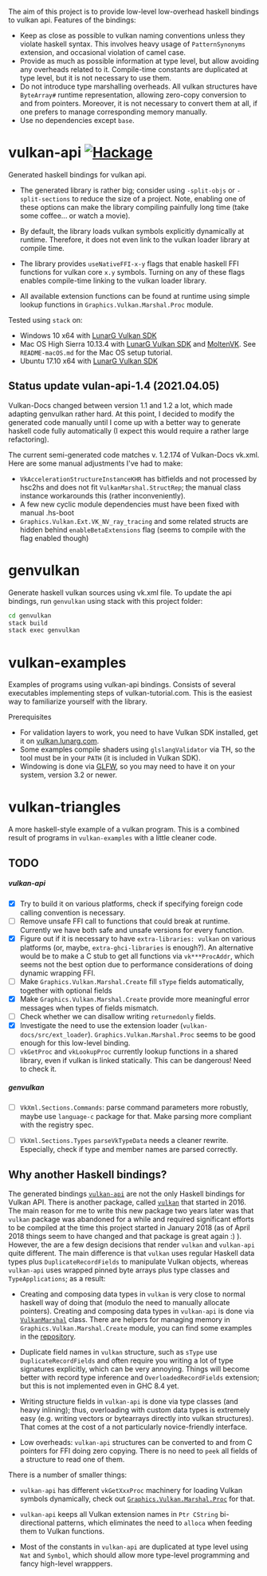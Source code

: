 The aim of this project is to provide low-level low-overhead haskell bindings to vulkan api.
Features of the bindings:

  * Keep as close as possible to vulkan naming conventions unless they violate
    haskell syntax. This involves heavy usage of `PatternSynonyms` extension,
    and occasional violation of camel case.
  * Provide as much as possible information at type level, but allow avoiding
    any overheads related to it.
    Compile-time constants are duplicated at type level, but it is not necessary
    to use them.
  * Do not introduce type marshalling overheads.
    All vulkan structures have `ByteArray#` runtime representation,
    allowing zero-copy conversion to and from pointers.
    Moreover, it is not necessary to convert them at all, if one prefers to
    manage corresponding memory manually.
  * Use no dependencies except `base`.

# vulkan-api [![Hackage](https://img.shields.io/hackage/v/vulkan-api.svg)](https://hackage.haskell.org/package/vulkan-api)

Generated haskell bindings for vulkan api.


  * The generated library is rather big; consider using `-split-objs` or `-split-sections`
    to reduce the size of a project.
    Note, enabling one of these options can make the library compiling painfully
    long time (take some coffee... or watch a movie).

  * By default, the library loads vulkan symbols explicitly dynamically at runtime.
    Therefore, it does not even link to the vulkan loader library at compile time.

  * The library provides `useNativeFFI-x-y` flags that enable haskell FFI functions
    for vulkan core `x.y` symbols.
    Turning on any of these flags enables compile-time linking to the vulkan loader library.

  * All available extension functions can be found at runtime using simple lookup
    functions in `Graphics.Vulkan.Marshal.Proc` module.


Tested using `stack` on:

  * Windows 10 x64 with [LunarG Vulkan SDK](https://vulkan.lunarg.com/sdk/home#windows)
  * Mac OS High Sierra 10.13.4 with
     [LunarG Vulkan SDK](https://vulkan.lunarg.com/sdk/home#mac)
     and
     [MoltenVK](https://github.com/KhronosGroup/MoltenVK).
    See `README-macOS.md` for the Mac OS setup tutorial.
  * Ubuntu 17.10 x64 with [LunarG Vulkan SDK](https://vulkan.lunarg.com/sdk/home#linux)

## Status update vulan-api-1.4 (2021.04.05)

Vulkan-Docs changed between version 1.1 and 1.2 a lot, which made adapting genvulkan
rather hard.
At this point, I decided to modify the generated code manually until I come up with a better way
to generate haskell code fully automatically (I expect this would require a rather large refactoring).

The current semi-generated code matches v. 1.2.174 of Vulkan-Docs vk.xml.
Here are some manual adjustments I've had to make:

  - `VkAccelerationStructureInstanceKHR` has bitfields and not processed by hsc2hs and does not fit `VulkanMarshal.StructRep`;
    the manual class instance workarounds this (rather inconveniently).
  - A few new cyclic module dependencies must have been fixed with manual .hs-boot
  - `Graphics.Vulkan.Ext.VK_NV_ray_tracing` and some related structs are hidden behind `enableBetaExtensions` flag
    (seems to compile with the flag enabled though)

# genvulkan

Generate haskell vulkan sources using vk.xml file.
To update the api bindings, run `genvulkan` using stack with this project folder:
```bash
cd genvulkan
stack build
stack exec genvulkan
```

# vulkan-examples

Examples of programs using vulkan-api bindings.
Consists of several executables implementing steps of vulkan-tutorial.com.
This is the easiest way to familiarize yourself with the library.

Prerequisites
  * For validation layers to work, you need to have Vulkan SDK installed,
    get it on [vulkan.lunarg.com](https://vulkan.lunarg.com/).
  * Some examples compile shaders using `glslangValidator` via TH, so the tool must be in your `PATH`
    (it is included in Vulkan SDK).
  * Windowing is done via [GLFW](http://www.glfw.org/), so you may need to have it on your system,
    version 3.2 or newer.


# vulkan-triangles

A more haskell-style example of a vulkan program.
This is a combined result of programs in `vulkan-examples` with a little cleaner code.



## TODO

##### vulkan-api

 * [x] Try to build it on various platforms, check if specifying foreign code calling
       convention is necessary.
 * [ ] Remove unsafe FFI call to functions that could break at runtime.
       Currently we have both safe and unsafe versions for every function.
 * [x] Figure out if it is necessary to have `extra-libraries: vulkan` on various platforms
       (or, maybe, `extra-ghci-libraries` is enough?).
       An alternative would be to make a C stub to get all functions via `vk***ProcAddr`,
       which seems not the best option due to performance considerations of doing
       dynamic wrapping FFI.
 * [ ] Make `Graphics.Vulkan.Marshal.Create` fill `sType` fields automatically,
       together with optional fields
 * [x] Make `Graphics.Vulkan.Marshal.Create` provide more meaningful error
       messages when types of fields mismatch.
 * [ ] Check whether we can disallow writing `returnedonly` fields.
 * [x] Investigate the need to use the extension loader (`vulkan-docs/src/ext_loader`).
       `Graphics.Vulkan.Marshal.Proc` seems to be good enough for this low-level binding.
 * [ ] `vkGetProc` and `vkLookupProc` currently lookup functions in a shared library,
       even if vulkan is linked statically. This can be dangerous! Need to check it.

##### genvulkan

 * [ ] `VkXml.Sections.Commands`: parse command parameters more robustly,
       maybe use `language-c` package for that.
       Make parsing more compliant with the registry spec.
 * [ ] `VkXml.Sections.Types` `parseVkTypeData` needs a cleaner rewrite.
      Especially, check if type and member names are parsed correctly.


## Why another Haskell bindings?

The generated bindings [`vulkan-api`](https://hackage.haskell.org/package/vulkan-api)
are not the only Haskell bindings for Vulkan API.
There is another package, called [`vulkan`](https://hackage.haskell.org/package/vulkan)
that started in 2016.
The main reason for me to write this new package two years later was that `vulkan`
package was abandoned for a while and required significant efforts to be compiled
at the time this project started in January 2018
(as of April 2018 things seem to have changed and that package is great again :) ).
However, the are a few design decisions that render `vulkan` and `vulkan-api` quite different.
The main difference is that `vulkan` uses regular Haskell data types plus `DuplicateRecordFields` to manipulate Vulkan objects,
whereas `vulkan-api` uses wrapped pinned byte arrays plus type classes and `TypeApplications`;
as a result:

  * Creating and composing data types in `vulkan` is very close to normal haskell way
    of doing that (modulo the need to manually allocate pointers).
    Creating and composing data types in `vulkan-api` is done via
    [`VulkanMarshal`](https://github.com/achirkin/vulkan/blob/master/vulkan-api/src/Graphics/Vulkan/Marshal.hs#L87)
    class.
    There are helpers for managing memory in `Graphics.Vulkan.Marshal.Create` module,
    you can find some examples in the [repository](https://github.com/achirkin/vulkan/blob/master/vulkan-triangles/src/Lib/Vulkan/Drawing.hs#L81).

  * Duplicate field names in `vulkan` structure, such as `sType` use `DuplicateRecordFields`
    and often require you writing a lot of type signatures explicitly,
    which can be very annoying.
    Things will become better with record type inference and `OverloadedRecordFields` extension;
    but this is not implemented even in GHC 8.4 yet.

  * Writing structure fields in `vulkan-api` is done via type classes (and heavy inlining);
    thus, overloading with custom data types is extremely easy
    (e.g. writing vectors or bytearrays directly into vulkan structures).
    That comes at the cost of a not particularly novice-friendly interface.

  * Low overheads: `vulkan-api` structures can be converted to and from C pointers for FFI
    doing zero copying.
    There is no need to `peek` all fields of a structure to read one of them.

There is a number of smaller things:

  * `vulkan-api` has different `vkGetXxxProc` machinery for loading Vulkan symbols dynamically,
    check out [`Graphics.Vulkan.Marshal.Proc`](https://github.com/achirkin/vulkan/blob/master/vulkan-api/src/Graphics/Vulkan/Marshal/Proc.hs)
    for that.

  * `vulkan-api` keeps all Vulkan extension names in `Ptr CString` bi-directional patterns,
    which eliminates the need to `alloca` when feeding them to Vulkan functions.

  * Most of the constants in `vulkan-api` are duplicated at type level using `Nat` and `Symbol`,
    which should allow more type-level programming and fancy high-level wrapppers.
